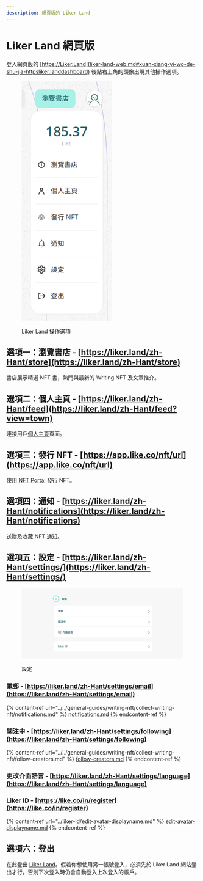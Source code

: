 ```yaml
---
description: 網頁版的 Liker Land
---
```


# Liker Land 網頁版

登入網頁版的 [https://Liker.Land](liker-land-web.md#xuan-xiang-yi-wo-de-shu-jia-httpsliker.landdashboard) 後點右上角的頭像出現其他操作選項。​

<figure><img src="../../.gitbook/assets/Liker Land menu.png" alt=""><figcaption><p>Liker Land 操作選項</p></figcaption></figure>

## 選項一：瀏覽書店 - [https://liker.land/zh-Hant/store](https://liker.land/zh-Hant/store)

書店展示精選 NFT 書，熱門與最新的 Writing NFT 及文章推介。

## 選項二：個人主頁 - [https://liker.land/zh-Hant/feed](https://liker.land/zh-Hant/feed?view=town)

連接用戶[個人主頁](../../general-guides/writing-nft/collect-writing-nft/dashboard.md)頁面。‌

## 選項三：發行 NFT - [https://app.like.co/nft/url](https://app.like.co/nft/url)

使用 [NFT Portal](../../general-guides/writing-nft/nft-portal/) 發行 NFT。

## 選項四：通知 - [https://liker.land/zh-Hant/notifications](https://liker.land/zh-Hant/notifications)

送贈及收藏 NFT [通知](../../general-guides/writing-nft/collect-writing-nft/notifications.md)。

## 選項五：設定 - [https://liker.land/zh-Hant/settings/](https://liker.land/zh-Hant/settings/)

<figure><img src="../../.gitbook/assets/Liker Land settings.png" alt=""><figcaption><p>設定</p></figcaption></figure>

### 電郵 - [https://liker.land/zh-Hant/settings/email](https://liker.land/zh-Hant/settings/email)

{% content-ref url="../../general-guides/writing-nft/collect-writing-nft/notifications.md" %}
[notifications.md](../../general-guides/writing-nft/collect-writing-nft/notifications.md)
{% endcontent-ref %}

### 關注中 - [https://liker.land/zh-Hant/settings/following](https://liker.land/zh-Hant/settings/following)

{% content-ref url="../../general-guides/writing-nft/collect-writing-nft/follow-creators.md" %}
[follow-creators.md](../../general-guides/writing-nft/collect-writing-nft/follow-creators.md)
{% endcontent-ref %}

### 更改介面語言 - [https://liker.land/zh-Hant/settings/language](https://liker.land/zh-Hant/settings/language)

### Liker ID - [https://like.co/in/register](https://like.co/in/register)

{% content-ref url="../liker-id/edit-avatar-displayname.md" %}
[edit-avatar-displayname.md](../liker-id/edit-avatar-displayname.md)
{% endcontent-ref %}

## 選項六：登出

在此登出 [Liker Land](https://liker.land/)。假若你想使用另一帳號登入，必須先於 Liker Land 網站登出才行，否則下次登入時仍會自動登入上次登入的帳戶。

